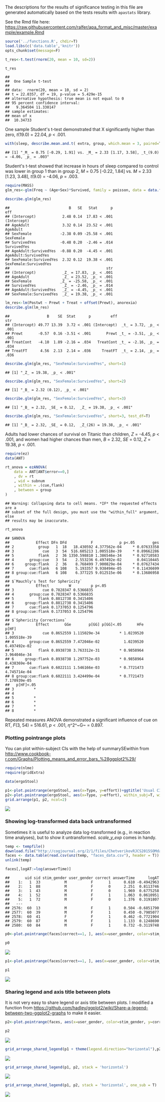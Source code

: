 The descriptions for the results of significance testing in this file are generated automatically based on the tests results with `apastats` library.

See the Rmd file here: https://raw.githubusercontent.com/ralfer/apa_format_and_misc/master/example/example.Rmd


```r
source('../functions.R', chdir=T)
load.libs(c('data.table','knitr'))
opts_chunk$set(message=F)
```

```r
t_res<-t.test(rnorm(20, mean = 10, sd=2))

t_res
```

```
## 
## 	One Sample t-test
## 
## data:  rnorm(20, mean = 10, sd = 2)
## t = 22.0357, df = 19, p-value = 5.429e-15
## alternative hypothesis: true mean is not equal to 0
## 95 percent confidence interval:
##   9.364504 11.330147
## sample estimates:
## mean of x 
##  10.34733
```

One sample Student's t-test demonstrated that X significantly higher than zero, _t_(19.0) = 22.04, _p_ < .001.


```r
with(sleep, describe.mean.and.t( extra, group, which.mean = 3, paired=T))
```

```
## [1] "_M_ = 0.75 [-0.29, 1.91] vs. _M_ = 2.33 [1.17, 3.58], _t_(9.0) = -4.06, _p_ = .003"
```

Student's t-test showed that increase in hours of sleep compared to control was lower in group 1 than in group 2, _M_ = 0.75 [-0.22, 1.84] vs. _M_ = 2.33 [1.23, 3.48], _t_(9.0) = -4.06, _p_ = .003. 



```r
require(MASS)
glm_res<-glm(Freq ~ (Age+Sex)*Survived, family = poisson, data = data.frame(Titanic))

describe.glm(glm_res)
```

```
##                           B   SE   Stat      p                   eff
## (Intercept)            2.48 0.14  17.83 < .001           (Intercept)
## AgeAdult               3.32 0.14  23.52 < .001              AgeAdult
## SexFemale             -2.38 0.09 -25.58 < .001             SexFemale
## SurvivedYes           -0.48 0.20  -2.46 = .014           SurvivedYes
## AgeAdult:SurvivedYes  -0.88 0.20  -4.45 < .001  AgeAdult:SurvivedYes
## SexFemale:SurvivedYes  2.32 0.12  19.38 < .001 SexFemale:SurvivedYes
##                                            str
## (Intercept)            _Z_ = 17.83, _p_ < .001
## AgeAdult               _Z_ = 23.52, _p_ < .001
## SexFemale             _Z_ = -25.58, _p_ < .001
## SurvivedYes            _Z_ = -2.46, _p_ = .014
## AgeAdult:SurvivedYes   _Z_ = -4.45, _p_ < .001
## SexFemale:SurvivedYes  _Z_ = 19.38, _p_ < .001
```

```r
lm_res<-lm(Postwt ~ Prewt + Treat + offset(Prewt), anorexia)
describe.glm(lm_res)
```

```
##                 B    SE  Stat      p         eff                     str
## (Intercept) 49.77 13.39  3.72 < .001 (Intercept)  _t_ = 3.72, _p_ < .001
## Prewt       -0.57  0.16 -3.51 < .001       Prewt _t_ = -3.51, _p_ < .001
## TreatCont   -4.10  1.89 -2.16 = .034   TreatCont _t_ = -2.16, _p_ = .034
## TreatFT      4.56  2.13  2.14 = .036     TreatFT  _t_ = 2.14, _p_ = .036
```


```r
describe.glm(glm_res, "SexFemale:SurvivedYes", short=1)
```

```
## [1] "_Z_ = 19.38, _p_ < .001"
```

```r
describe.glm(glm_res, "SexFemale:SurvivedYes", short=2)
```

```
## [1] "_B_ = 2.32 (0.12), _p_ < .001"
```

```r
describe.glm(glm_res, "SexFemale:SurvivedYes", short=3)
```

```
## [1] "_B_ = 2.32, _SE_ = 0.12,  _Z_ = 19.38, _p_ < .001"
```

```r
describe.glm(glm_res, "SexFemale:SurvivedYes", short=3, test_df=T)
```

```
## [1] "_B_ = 2.32, _SE_ = 0.12,  _Z_(26) = 19.38, _p_ < .001"
```

Adults had lower chances of survival on Titanic than children, _Z_ = -4.45, _p_ < .001, and women had higher chances than men, _B_ = 2.32, _SE_ = 0.12,  _Z_ = 19.38, _p_ < .001. 


```r
require(ez)
data(ANT)

rt_anova = ezANOVA(
    data = ANT[ANT$error==0,]
    , dv = rt
    , wid = subnum
    , within = .(cue,flank)
    , between = group
)
```

```
## Warning: Collapsing data to cell means. *IF* the requested effects are a
## subset of the full design, you must use the "within_full" argument, else
## results may be inaccurate.
```

```r
rt_anova
```

```
## $ANOVA
##            Effect DFn DFd           F            p p<.05        ges
## 2           group   1  18   18.430592 4.377562e-04     * 0.07633358
## 3             cue   3  54  516.605213 1.005518e-39     * 0.89662286
## 5           flank   2  36 1350.598810 1.386546e-34     * 0.92710583
## 4       group:cue   3  54    2.553236 6.497492e-02       0.04110445
## 6     group:flank   2  36    8.768499 7.900829e-04     * 0.07627434
## 7       cue:flank   6 108    5.193357 9.938494e-05     * 0.11436699
## 8 group:cue:flank   6 108    6.377225 9.012515e-06     * 0.13686958
## 
## $`Mauchly's Test for Sphericity`
##            Effect         W         p p<.05
## 3             cue 0.7828347 0.5366835      
## 4       group:cue 0.7828347 0.5366835      
## 5           flank 0.8812738 0.3415406      
## 6     group:flank 0.8812738 0.3415406      
## 7       cue:flank 0.1737053 0.1254796      
## 8 group:cue:flank 0.1737053 0.1254796      
## 
## $`Sphericity Corrections`
##            Effect       GGe        p[GG] p[GG]<.05       HFe        p[HF]
## 3             cue 0.8652559 1.115029e-34         * 1.0239520 1.005518e-39
## 4       group:cue 0.8652559 7.472046e-02           1.0239520 6.497492e-02
## 5           flank 0.8938738 3.763312e-31         * 0.9858964 3.964046e-34
## 6     group:flank 0.8938738 1.297752e-03         * 0.9858964 8.438369e-04
## 7       cue:flank 0.6022111 1.546166e-03         * 0.7721473 4.745714e-04
## 8 group:cue:flank 0.6022111 3.424499e-04         * 0.7721473 7.170939e-05
##   p[HF]<.05
## 3         *
## 4          
## 5         *
## 6         *
## 7         *
## 8         *
```

Repeated measures ANOVA demonstrated a significant influence of cue on RT, _F_(3, 54) = 516.61, _p_ < .001, $\eta$^2^~G~ = 0.897. 

### Plotting pointrange plots

You can plot within-subject CIs with the help of summarySEwithin from http://www.cookbook-r.com/Graphs/Plotting_means_and_error_bars_%28ggplot2%29/


```r
require(nlme)
require(gridExtra)

data(ergoStool)

p1<-plot.pointrange(ergoStool, aes(x=Type, y=effort))+ggtitle('Usual CIs')
p2<-plot.pointrange(ergoStool, aes(x=Type, y=effort), within_subj=T, wid='Subject')+ggtitle('Within-subject CIs')
grid.arrange(p1, p2, ncol=2)
```

![](example_files/figure-html/pointrange_plots-1.png) 

### Showing log-transformed data back untransformed

Sometimes it is useful to analyze data log-transformed (e.g., in reaction time analyses), but to show it untransformed. _scale_y_exp_ comes in handy.


```r
temp <- tempfile()
download.file("http://cogjournal.org/2/1/files/ChetverikovRJCS2015SOMdata.zip",temp)
faces <- data.table(read.csv(unz(temp, "faces_data.csv"), header = T))
unlink(temp)

faces[,logAT:=log(answerTime)]
```

```
##       uid sid stim_gender user_gender correct answerTime      logAT
##    1:   1  33           M           F       1      0.610 -0.4942963
##    2:   1  88           M           F       0      2.251  0.8113746
##    3:   1  43           M           F       0      1.969  0.6775258
##    4:   1  52           M           F       1      1.063  0.0610951
##    5:   1  72           M           F       0      1.376  0.3191807
##   ---                                                              
## 2576:  60  13           M           F       1      0.504 -0.6851790
## 2577:  60  39           M           F       1      0.450 -0.7985077
## 2578:  60  41           F           F       1      0.462 -0.7721904
## 2579:  60  87           M           F       1      1.133  0.1248690
## 2580:  60  84           M           F       1      0.732 -0.3119748
```

```r
p0<-plot.pointrange(faces[correct==1, ], aes(x=user_gender, color=stim_gender, y=logAT), wid='uid')+ylab('Log RT')

p0
```

![](example_files/figure-html/unnamed-chunk-7-1.png) 

```r
p1<-plot.pointrange(faces[correct==1, ], aes(x=user_gender, color=stim_gender, y=logAT), wid='uid')+scale_y_exp(digits=2)+labs(x="Participant's gender", color="Face Gender", y='Untransformed RT')

p1
```

![](example_files/figure-html/unnamed-chunk-7-2.png) 

### Sharing legend and axis title between plots

It is not very easy to share legend or axis title between plots. I modified a function from https://github.com/hadley/ggplot2/wiki/Share-a-legend-between-two-ggplot2-graphs to make it easier. 


```r
p2<-plot.pointrange(faces, aes(x=user_gender, color=stim_gender, y=correct), wid='uid')+labs(x="Participant's gender", color="Face Gender" ,y='Accuracy')

p2
```

![](example_files/figure-html/unnamed-chunk-8-1.png) 

```r
grid_arrange_shared_legend(p1 + theme(legend.direction="horizontal"),p2)
```

![](example_files/figure-html/unnamed-chunk-9-1.png) 

```r
grid_arrange_shared_legend(p1, p2, stack = 'horizontal')
```

![](example_files/figure-html/unnamed-chunk-10-1.png) 

```r
grid_arrange_shared_legend(p1, p2, stack = 'horizontal', one_sub = T)
```

![](example_files/figure-html/unnamed-chunk-10-2.png) 
